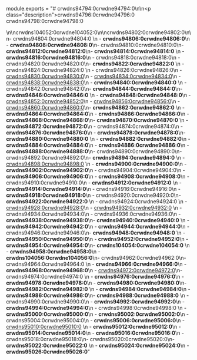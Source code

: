 module.exports = "# crwdns94794:0crwdne94794:0\n\n<p class=\"description\">crwdns94796:0crwdne94796:0 crwdns94798:0crwdne94798:0</p>\n\ncrwdns104052:0crwdne104052:0\n\ncrwdns94802:0crwdne94802:0\n\n- crwdns94804:0crwdne94804:0 \n  - **crwdns94806:0crwdne94806:0**\n  - **crwdns94808:0crwdne94808:0**\n- crwdns94810:0crwdne94810:0\n- **crwdns94812:0crwdne94812:0**\n- **crwdns94814:0crwdne94814:0** \n  - **crwdns94816:0crwdne94816:0**\n  - crwdns94818:0crwdne94818:0\n  - crwdns94820:0crwdne94820:0\n- **crwdns94822:0crwdne94822:0** \n  - crwdns94824:0crwdne94824:0 \n    - crwdns94826:0crwdne94826:0\n    - [crwdns94830:0crwdne94830:0](crwdns94828:0crwdne94828:0)\n    - [crwdns94834:0crwdne94834:0](crwdns94832:0crwdne94832:0)\n    - [crwdns94838:0crwdne94838:0](crwdns94836:0crwdne94836:0)\n  - **crwdns94840:0crwdne94840:0** \n    - crwdns94842:0crwdne94842:0\n- **crwdns94844:0crwdne94844:0**\n- **crwdns94846:0crwdne94846:0** \n  - **crwdns94848:0crwdne94848:0**\n  - [crwdns94852:0crwdne94852:0](crwdns94850:0crwdne94850:0)\n  - [crwdns94856:0crwdne94856:0](crwdns94854:0crwdne94854:0)\n  - [crwdns94860:0crwdne94860:0](crwdns94858:0crwdne94858:0)\n- **crwdns94862:0crwdne94862:0** \n  - **crwdns94864:0crwdne94864:0**\n  - **crwdns94866:0crwdne94866:0**\n  - **crwdns94868:0crwdne94868:0**\n- **crwdns94870:0crwdne94870:0** \n  - **crwdns94872:0crwdne94872:0**\n  - crwdns94874:0crwdne94874:0\n  - **crwdns94876:0crwdne94876:0**\n  - **crwdns94878:0crwdne94878:0**\n- **crwdns94880:0crwdne94880:0** \n  - **crwdns94882:0crwdne94882:0**\n  - **crwdns94884:0crwdne94884:0**\n  - **crwdns94886:0crwdne94886:0**\n  - **crwdns94888:0crwdne94888:0**\n- crwdns94890:0crwdne94890:0\n- crwdns94892:0crwdne94892:0\n- **crwdns94894:0crwdne94894:0** \n  - [crwdns94898:0crwdne94898:0](crwdns94896:0crwdne94896:0) \n    - **crwdns94900:0crwdne94900:0**\n    - **crwdns94902:0crwdne94902:0**\n    - crwdns94904:0crwdne94904:0\n  - **crwdns94906:0crwdne94906:0**\n  - **crwdns94908:0crwdne94908:0**\n  - crwdns94910:0crwdne94910:0\n  - **crwdns94912:0crwdne94912:0** \n    - **crwdns94914:0crwdne94914:0**\n    - crwdns94916:0crwdne94916:0\n    - **crwdns94918:0crwdne94918:0**\n    - crwdns94920:0crwdne94920:0\n- **crwdns94922:0crwdne94922:0** \n  - crwdns94924:0crwdne94924:0 \n    - [crwdns94928:0crwdne94928:0](crwdns94926:0crwdne94926:0)\n  - [crwdns94932:0crwdne94932:0](crwdns94930:0crwdne94930:0) \n    - crwdns94934:0crwdne94934:0\n    - crwdns94936:0crwdne94936:0\n  - **crwdns94938:0crwdne94938:0**\n- **crwdns94940:0crwdne94940:0** \n  - **crwdns94942:0crwdne94942:0**\n  - **crwdns94944:0crwdne94944:0**\n  - crwdns94946:0crwdne94946:0\n- **crwdns94948:0crwdne94948:0** \n  - **crwdns94950:0crwdne94950:0**\n  - **crwdns94952:0crwdne94952:0**\n  - **crwdns94954:0crwdne94954:0**\n- **crwdns104054:0crwdne104054:0** \n  - **crwdns94958:0crwdne94958:0**\n  - **crwdns104056:0crwdne104056:0**\n- crwdns94962:0crwdne94962:0\n- crwdns94964:0crwdne94964:0 \n  - **crwdns94966:0crwdne94966:0**\n  - **crwdns94968:0crwdne94968:0**\n  - [crwdns94972:0crwdne94972:0](crwdns94970:0crwdne94970:0)\n- crwdns94974:0crwdne94974:0 \n  - **crwdns94976:0crwdne94976:0**\n  - **crwdns94978:0crwdne94978:0**\n  - **crwdns94980:0crwdne94980:0**\n- **crwdns94982:0crwdne94982:0** \n  - **crwdns94984:0crwdne94984:0**\n  - **crwdns94986:0crwdne94986:0**\n- **crwdns94988:0crwdne94988:0** \n  - crwdns94990:0crwdne94990:0\n  - **crwdns94992:0crwdne94992:0**\n  - **crwdns94994:0crwdne94994:0**\n  - crwdns94998:0crwdne94998:0 \n    - **crwdns95000:0crwdne95000:0**\n    - **crwdns95002:0crwdne95002:0**\n    - crwdns95004:0crwdne95004:0\n    - **crwdns95006:0crwdne95006:0**\n  - [crwdns95010:0crwdne95010:0](crwdns95008:0crwdne95008:0) \n    - **crwdns95012:0crwdne95012:0**\n    - **crwdns95014:0crwdne95014:0**\n    - **crwdns95016:0crwdne95016:0**\n    - crwdns95018:0crwdne95018:0\n- crwdns95020:0crwdne95020:0\n- **crwdns95022:0crwdne95022:0** \n  - **crwdns95024:0crwdne95024:0**\n  - **crwdns95026:0crwdne95026:0**"